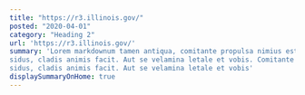 ```yaml
---
title: "https://r3.illinois.gov/"
posted: "2020-04-01"
category: "Heading 2"
url: 'https://r3.illinois.gov/'
summary: 'Lorem markdownum tamen antiqua, comitante propulsa nimius est, exstantibus
sidus, cladis animis facit. Aut se velamina letale et vobis. Comitante propulsa nimius est, exstantibus
sidus, cladis animis facit. Aut se velamina letale et vobis'
displaySummaryOnHome: true
---
```

